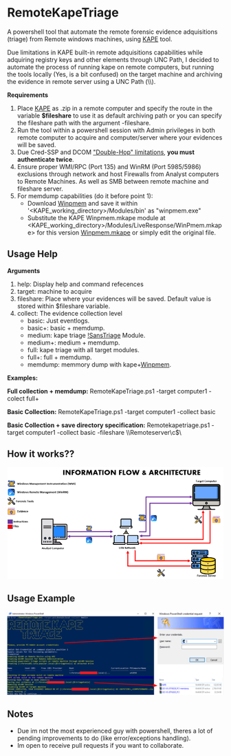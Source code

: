 # RemoteKapeTriage
A powershell tool that automate the remote forensic evidence adquisitions (triage) from Remote windows machines, using [KAPE](https://www.kroll.com/en/insights/publications/cyber/kroll-artifact-parser-extractor-kape) tool.

Due limitations in KAPE built-in remote adquisitions capabilities while adquiring registry keys and other elements through UNC Path, I decided to automate the process of running kape on remote computers, but running the tools locally (Yes, is a bit confused) on the target machine and archiving the evidence in remote server using a UNC Path (\\\\).

**Requirements**
1. Place [KAPE](https://www.kroll.com/en/insights/publications/cyber/kroll-artifact-parser-extractor-kape) as .zip in a remote computer and specify the route in the variable **$fileshare** to use it as default archiving path or you can specify the fileshare path with the argument -fileshare. 
2. Run the tool within a powershell session with Admin privileges in both remote computer to acquire and computer/server where your evidences will be saved.
3. Due Cred-SSP and DCOM ["Double-Hop" limitations](https://community.spiceworks.com/topic/601698-powershell-remoting-and-unc-paths), **you must authenticate twice**.
4. Ensure proper WMI/RPC (Port 135) and WinRM (Port 5985/5986) exclusions through network and host Firewalls from Analyst computers to Remote Machines. As well as SMB between remote machine and fileshare server.
5. For memdump capabilities (do it before point 1):
   - Download [Winpmem](https://github.com/Velocidex/WinPmem/releases) and save it within '<KAPE_working_directory>/Modules/bin' as "winpmem.exe"
   - Substitute the KAPE Winpmem.mkape module at <KAPE_working_directory>/Modules/LiveResponse/WinPmem.mkape> for this version [Winpmem.mkape](https://github.com/Richard1611/RemoteKapeTriage/blob/main/WinPmem.mkape) or simply edit the original file.


## Usage Help

**Arguments**
1. help: Display help and command refecences
2. target: machine to acquire
3. fileshare: Place where your evidences will be saved. Default value is stored within $fileshare variable.
4. collect: The evidence collection level  
   - basic: Just eventlogs. 
   - basic+: basic + memdump. 
   - medium: kape triage [!SansTriage](https://github.com/EricZimmerman/KapeFiles/blob/master/Targets/Compound/!SANS_Triage.tkape) Module. 
   - medium+: medium + memdump. 
   - full: kape triage with all target modules. 
   - full+: full + memdump. 
   - memdump: memmory dump with kape+[Winpmem](https://github.com/Velocidex/WinPmem/releases). 

**Examples:**

**Full collection + memdump:**
RemoteKapeTriage.ps1 -target computer1 -colect full+ 

**Basic Collection:** RemoteKapeTriage.ps1 -target computer1 -collect basic 

**Basic Collection + save directory specification:**
Remotekapetriage.ps1 -target computer1 -collect basic -fileshare \\\Remoteserver\c$\

## How it works??
![Information flow architecture](https://github.com/Richard1611/RemoteKapeTriage/blob/main/RemoteKapeTriage%20-%20Information%20flow%20architecture.PNG)
## Usage Example
![Usage Example](https://github.com/Richard1611/RemoteKapeTriage/blob/main/Usage%20example.PNG)

## Notes
* Due im not the most experienced guy with powershell, theres a lot of pending improvements to do (like error/exceptions handling).
* Im open to receive pull requests if you want to collaborate.
